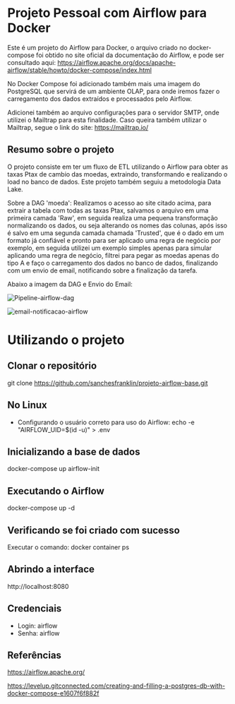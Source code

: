 # Projeto Pessoal com Airflow para Docker

Este é um projeto do Airflow para Docker, o arquivo criado no docker-compose foi obtido no site oficial da documentação do Airflow, e pode ser consultado aqui:
https://airflow.apache.org/docs/apache-airflow/stable/howto/docker-compose/index.html

No Docker Compose foi adicionado também mais uma imagem do PostgreSQL que servirá de um ambiente OLAP, para onde iremos fazer o carregamento dos dados extraídos e processados pelo Airflow.

Adicionei também ao arquivo configurações para o servidor SMTP, onde utilizei o Mailtrap para esta finalidade. Caso queira também utilizar o Mailtrap, segue o link do site:
https://mailtrap.io/

## Resumo sobre o projeto
O projeto consiste em ter um fluxo de ETL utilizando o Airflow para obter as taxas Ptax de cambio das moedas, extraindo, transformando e realizando o load no banco de dados. Este projeto também seguiu a metodologia Data Lake.

Sobre a DAG 'moeda':
Realizamos o acesso ao site citado acima, para extrair a tabela com todas as taxas Ptax, salvamos o arquivo em uma primeira camada 'Raw', em seguida realiza uma pequena transformação normalizando os dados, ou seja alterando os nomes das colunas, após isso é salvo em uma segunda camada chamada 'Trusted', que é o dado em um formato já confiável e pronto para ser aplicado uma regra de negócio por exemplo, em seguida utilizei um exemplo simples apenas para simular aplicando uma regra de negócio, filtrei para pegar as moedas apenas do tipo A e faço o carregamento dos dados no banco de dados, finalizando com um envio de email, notificando sobre a finalização da tarefa.

Abaixo a imagem da DAG e Envio do Email:

![Pipeline-airflow-dag](https://user-images.githubusercontent.com/55898372/200649864-55570b71-aa25-4f8e-a2dc-41213e0510ad.png)

![email-notificacao-airflow](https://user-images.githubusercontent.com/55898372/200649892-edfa572b-c471-4d14-a7c6-faaf31550c53.png)

# Utilizando o projeto

## Clonar o repositório
git clone https://github.com/sanchesfranklin/projeto-airflow-base.git

## No Linux
- Configurando o usuário correto para uso do Airflow: 
echo -e "AIRFLOW_UID=$(id -u)" > .env

## Inicializando a base de dados
docker-compose up airflow-init

## Executando o Airflow
docker-compose up -d

## Verificando se foi criado com sucesso
Executar o comando: docker container ps

## Abrindo a interface
http://localhost:8080

## Credenciais
- Login: airflow
- Senha: airflow


## Referências

https://airflow.apache.org/

https://levelup.gitconnected.com/creating-and-filling-a-postgres-db-with-docker-compose-e1607f6f882f


